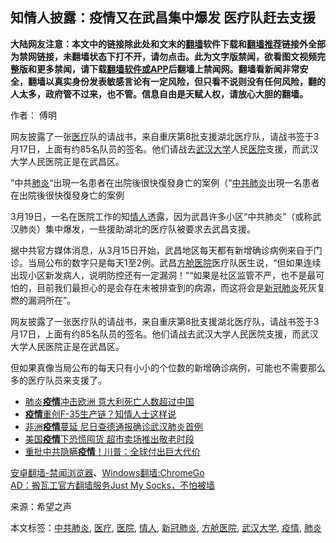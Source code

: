  <h2>知情人披露：疫情又在武昌集中爆发 医疗队赶去支援</h2> <div class="notice"><b>大陆网友注意：本文中的链接除此处和文末的<a href="https://github.com/bannedbook/fanqiang" >翻墙</a>软件下载和<a href="https://github.com/killgcd/justmysocks/blob/master/README.md">翻墙推荐</a>链接外全部为禁网链接，未翻墙状态下打不开，请勿点击。此为文字版禁闻，欲看图文视频完整版和更多禁闻，请下载<a href="https://github.com/bannedbook/fanqiang">翻墙软件或APP</a>后翻墙上禁闻网。翻墙看新闻非常安全，翻墙以真实身份发表敏感言论有一定风险，但只看不说则没有任何风险，翻的人太多，政府管不过来，也不管。信息自由是天赋人权，请放心大胆的翻墙。</b></div>  <div class="entry"> <p>作者： 傅明</p> <p id="summary">网友披露了一张<a href="https://www.bannedbook.org/bnews/tag/%E5%8C%BB%E7%96%97/" class="st_tag internal_tag" rel="tag" title="标签 医疗 下的日志">医疗</a>队的请战书，来自重庆第8批支援湖北医疗队，请战书签于3月17日，上面有约85名队员的签名。他们请战去<a href="https://www.bannedbook.org/bnews/tag/%E6%AD%A6%E6%B1%89%E5%A4%A7%E5%AD%A6/" class="st_tag internal_tag" rel="tag" title="标签 武汉大学 下的日志">武汉大学</a>人民<a href="https://www.bannedbook.org/bnews/tag/%E5%8C%BB%E9%99%A2/" class="st_tag internal_tag" rel="tag" title="标签 医院 下的日志">医院</a>支援，而武汉大学人民医院正是在武昌区。</p> <p id="conimg">”中共<a href="https://www.bannedbook.org/bnews/tag/%e8%82%ba%e7%82%8e/" class="st_tag internal_tag" rel="tag" title="标签 肺炎 下的日志">肺炎</a>“出現一名患者在出院後很快復發身亡的案例（“<a href="https://www.bannedbook.org/bnews/tag/%e4%b8%ad%e5%85%b1%e8%82%ba%e7%82%8e/" class="st_tag internal_tag" rel="tag" title="标签 中共肺炎 下的日志">中共肺炎</a>出現一名患者在出院後很快復發身亡的案例</p> <p>3月19日，一名在医院工作的知<a href="https://www.bannedbook.org/bnews/tag/%E6%83%85%E4%BA%BA/" class="st_tag internal_tag" rel="tag" title="标签 情人 下的日志">情人</a>透露，因为武昌许多小区“中共肺炎”（或称武汉肺炎）集中爆发，一些援助湖北的医疗队被要求去武昌支援。</p>  <p>据中共官方媒体消息，从3月15日开始，武昌地区每天都有新增确诊病例来自于门诊。当局公布的数字只是每天1至2例。武昌<a href="https://www.bannedbook.org/bnews/tag/%e6%96%b9%e8%88%b1%e5%8c%bb%e9%99%a2/" class="st_tag internal_tag" rel="tag" title="标签 方舱医院 下的日志">方舱医院</a>医疗队医生说，“但如果连续出现小区新发病人，说明防控还有一定漏洞！”“如果是社区监管不严，也不是最可怕的，目前我们最担心的是会存在未被排查到的病源，而这将会是<a href="https://www.bannedbook.org/bnews/tag/%e6%96%b0%e5%86%a0%e8%82%ba%e7%82%8e/" class="st_tag internal_tag" rel="tag" title="标签 新冠肺炎 下的日志">新冠肺炎</a>死灰复燃的漏洞所在”。</p> <p>网友披露了一张医疗队的请战书，来自重庆第8批支援湖北医疗队，请战书签于3月17日，上面有约85名队员的签名。他们请战去武汉大学人民医院支援，而武汉大学人民医院正是在武昌区。</p> <p>但如果真像当局公布的每天只有小小的个位数的新增确诊病例，可能也不需要那么多的医疗队员来支援了。</p> <ul class='op-related-articles' title='相关阅读'> <li><a href='https://www.bannedbook.org/bnews/baitai/20200320/1297087.html' target='_blank'>肺炎<b>疫情</b>冲击欧洲 意大利死亡人数超过中国</a></li> <li><a href='https://www.bannedbook.org/bnews/cnnews/20200320/1297086.html' target='_blank'><b>疫情</b>重创F-35生产链？知情人士这样说</a></li> <li><a href='https://www.bannedbook.org/bnews/baitai/20200320/1297077.html' target='_blank'>非洲<b>疫情</b>蔓延 尼日查德通报确诊武汉肺炎首例</a></li> <li><a href='https://www.bannedbook.org/bnews/cnnews/20200320/1297061.html' target='_blank'>美国<b>疫情</b>下恐慌囤货 超市卖场推出敬老时段</a></li> <li><a href='https://www.bannedbook.org/bnews/cnnews/20200320/1297060.html' target='_blank'>重批中共隐瞒<b>疫情</b>！川普：全球付出巨大代价</a></li> </ul> <div class="texttj"> <a href="https://github.com/bannedbook/fanqiang/wiki/%E5%AE%89%E5%8D%93%E7%BF%BB%E5%A2%99-%E7%A6%81%E9%97%BB%E6%B5%8F%E8%A7%88%E5%99%A8" target="_blank">安卓翻墙-禁闻浏览器</a>、<a href="https://github.com/bannedbook/fanqiang/wiki/Chrome%E4%B8%80%E9%94%AE%E7%BF%BB%E5%A2%99%E5%8C%85" target="_blank">Windows翻墙:ChromeGo</a><br/> <a href="https://github.com/killgcd/justmysocks/blob/master/README.md" target="_blank">AD：搬瓦工官方翻墙服务Just My Socks，不怕被墙</a> </div><p> 来源：希望之声 </p> <a name='sharetosocial'></a>           </div><!--END ENTRY--> <div class="postfooter"> <div>本文标签：<a href="https://www.bannedbook.org/bnews/tag/%e4%b8%ad%e5%85%b1%e8%82%ba%e7%82%8e/" rel="tag">中共肺炎</a>, <a href="https://www.bannedbook.org/bnews/tag/%E5%8C%BB%E7%96%97/" rel="tag">医疗</a>, <a href="https://www.bannedbook.org/bnews/tag/%E5%8C%BB%E9%99%A2/" rel="tag">医院</a>, <a href="https://www.bannedbook.org/bnews/tag/%E6%83%85%E4%BA%BA/" rel="tag">情人</a>, <a href="https://www.bannedbook.org/bnews/tag/%e6%96%b0%e5%86%a0%e8%82%ba%e7%82%8e/" rel="tag">新冠肺炎</a>, <a href="https://www.bannedbook.org/bnews/tag/%e6%96%b9%e8%88%b1%e5%8c%bb%e9%99%a2/" rel="tag">方舱医院</a>, <a href="https://www.bannedbook.org/bnews/tag/%E6%AD%A6%E6%B1%89%E5%A4%A7%E5%AD%A6/" rel="tag">武汉大学</a>, <a href="https://www.bannedbook.org/bnews/tag/%E7%96%AB%E6%83%85/" rel="tag">疫情</a>, <a href="https://www.bannedbook.org/bnews/tag/%e8%82%ba%e7%82%8e/" rel="tag">肺炎</a></div>  </div><!--END POSTFOOTER--> 